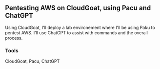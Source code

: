 ## Pentesting AWS on CloudGoat, using Pacu and ChatGPT
Using CloudGoat, I'll deploy a lab environement where I'll be using Paku to pentest AWS. I'll use ChatGPT to assist with commands and the overall process.

### Tools
CloudGoat, Pacu, ChatGPT
